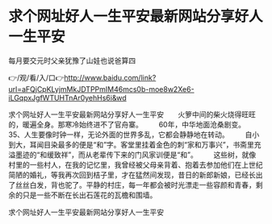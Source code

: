 # 求个网址好人一生平安最新网站分享好人一生平安
每月要交元时父亲犹豫了山娃也说爸算四

👉/观/看/入/口👉http://www.baidu.com/link?url=aFQjCpKLyjmMkJDTPPmIM46mcs0b-moe8w2Xe6-iLGqpxJgfWTUHTnAr0yehHs6i&wd

求个网址好人一生平安最新网站分享好人一生平安　　火箩中间的柴火烧得旺旺的，暖遍全身。那寒冷始终进不了官舟寨。
　　60年，中华地面沧桑剧变。
	35、人生要像时钟一样，无论外面的世界多乱，它都会静静地在转动。
　　自小到大，耳闻目染最多的便是“和”字。客堂里挂着金色的刺“家和万事兴”，书斋里充溢墨迹的“和缓致祥”，而从老辈传下来的门风家训便是“和”。
　　这些树，就像村里的一些村人，在我的记忆里，我曾经被父母亲背着、抱着去参加他们在上世纪简陋的婚礼，等我再次回到桔子里，才在猛然间发现，昔日的新郎新娘，已经长出了丝丝白发，背也驼了。平静的村庄，每一年都会被时光漂走一些容颜和青春，剩余的只是一些不断在长出石莲花的瓦檐和围墙。

求个网址好人一生平安最新网站分享好人一生平安
